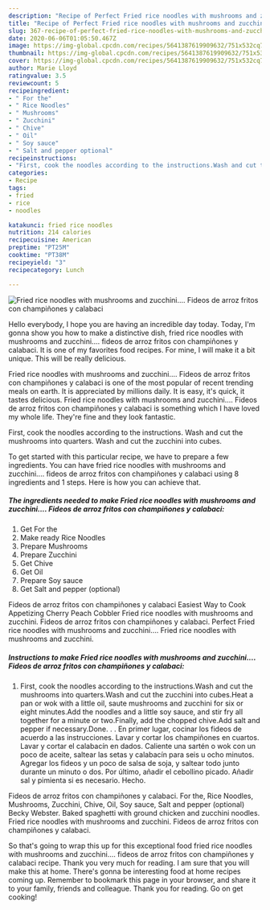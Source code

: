 ```yaml
---
description: "Recipe of Perfect Fried rice noodles with mushrooms and zucchini.... Fideos de arroz fritos con champiñones y calabaci"
title: "Recipe of Perfect Fried rice noodles with mushrooms and zucchini.... Fideos de arroz fritos con champiñones y calabaci"
slug: 367-recipe-of-perfect-fried-rice-noodles-with-mushrooms-and-zucchini-fideos-de-arroz-fritos-con-champinones-y-calabaci
date: 2020-06-06T01:05:50.467Z
image: https://img-global.cpcdn.com/recipes/5641387619909632/751x532cq70/fried-rice-noodles-with-mushrooms-and-zucchini-fideos-de-arroz-fritos-con-champinones-y-calabaci-recipe-main-photo.jpg
thumbnail: https://img-global.cpcdn.com/recipes/5641387619909632/751x532cq70/fried-rice-noodles-with-mushrooms-and-zucchini-fideos-de-arroz-fritos-con-champinones-y-calabaci-recipe-main-photo.jpg
cover: https://img-global.cpcdn.com/recipes/5641387619909632/751x532cq70/fried-rice-noodles-with-mushrooms-and-zucchini-fideos-de-arroz-fritos-con-champinones-y-calabaci-recipe-main-photo.jpg
author: Marie Lloyd
ratingvalue: 3.5
reviewcount: 5
recipeingredient:
- " For the"
- " Rice Noodles"
- " Mushrooms"
- " Zucchini"
- " Chive"
- " Oil"
- " Soy sauce"
- " Salt and pepper optional"
recipeinstructions:
- "First, cook the noodles according to the instructions.Wash and cut the mushrooms into quarters.Wash and cut the zucchini into cubes.Heat a pan or wok with a little oil, saute mushrooms and zucchini for six or eight minutes.Add the noodles and a little soy sauce, and stir fry all together for a minute or two.Finally, add the chopped chive.Add salt and pepper if necessary.Done.                                                .                                                        .                                               En primer lugar, cocinar los fideos de acuerdo a las instrucciones. Lavar y cortar los champiñones en cuartos. Lavar y cortar el calabacín en dados. Caliente una sartén o wok con un poco de aceite, saltear las setas y calabacín para seis u ocho minutos. Agregar los fideos y un poco de salsa de soja, y saltear todo junto durante un minuto o dos. Por último, añadir el cebollino picado. Añadir sal y pimienta si es necesario. Hecho."
categories:
- Recipe
tags:
- fried
- rice
- noodles

katakunci: fried rice noodles 
nutrition: 214 calories
recipecuisine: American
preptime: "PT25M"
cooktime: "PT38M"
recipeyield: "3"
recipecategory: Lunch

---
```



![Fried rice noodles with mushrooms and zucchini.... Fideos de arroz fritos con champiñones y calabaci](https://img-global.cpcdn.com/recipes/5641387619909632/751x532cq70/fried-rice-noodles-with-mushrooms-and-zucchini-fideos-de-arroz-fritos-con-champinones-y-calabaci-recipe-main-photo.jpg)

Hello everybody, I hope you are having an incredible day today. Today, I'm gonna show you how to make a distinctive dish, fried rice noodles with mushrooms and zucchini.... fideos de arroz fritos con champiñones y calabaci. It is one of my favorites food recipes. For mine, I will make it a bit unique. This will be really delicious.

Fried rice noodles with mushrooms and zucchini.... Fideos de arroz fritos con champiñones y calabaci is one of the most popular of recent trending meals on earth. It is appreciated by millions daily. It is easy, it's quick, it tastes delicious. Fried rice noodles with mushrooms and zucchini.... Fideos de arroz fritos con champiñones y calabaci is something which I have loved my whole life. They're fine and they look fantastic.

First, cook the noodles according to the instructions. Wash and cut the mushrooms into quarters. Wash and cut the zucchini into cubes.


To get started with this particular recipe, we have to prepare a few ingredients. You can have fried rice noodles with mushrooms and zucchini.... fideos de arroz fritos con champiñones y calabaci using 8 ingredients and 1 steps. Here is how you can achieve that.

<!--inarticleads1-->

##### The ingredients needed to make Fried rice noodles with mushrooms and zucchini.... Fideos de arroz fritos con champiñones y calabaci:

1. Get  For the
1. Make ready  Rice Noodles
1. Prepare  Mushrooms
1. Prepare  Zucchini
1. Get  Chive
1. Get  Oil
1. Prepare  Soy sauce
1. Get  Salt and pepper (optional)


Fideos de arroz fritos con champiñones y calabaci Easiest Way to Cook Appetizing Cherry Peach Cobbler Fried rice noodles with mushrooms and zucchini. Fideos de arroz fritos con champiñones y calabaci. Perfect Fried rice noodles with mushrooms and zucchini…. Fried rice noodles with mushrooms and zucchini. 

<!--inarticleads2-->

##### Instructions to make Fried rice noodles with mushrooms and zucchini.... Fideos de arroz fritos con champiñones y calabaci:

1. First, cook the noodles according to the instructions.Wash and cut the mushrooms into quarters.Wash and cut the zucchini into cubes.Heat a pan or wok with a little oil, saute mushrooms and zucchini for six or eight minutes.Add the noodles and a little soy sauce, and stir fry all together for a minute or two.Finally, add the chopped chive.Add salt and pepper if necessary.Done.                                                .                                                        .                                               En primer lugar, cocinar los fideos de acuerdo a las instrucciones. Lavar y cortar los champiñones en cuartos. Lavar y cortar el calabacín en dados. Caliente una sartén o wok con un poco de aceite, saltear las setas y calabacín para seis u ocho minutos. Agregar los fideos y un poco de salsa de soja, y saltear todo junto durante un minuto o dos. Por último, añadir el cebollino picado. Añadir sal y pimienta si es necesario. Hecho.


Fideos de arroz fritos con champiñones y calabaci. For the, Rice Noodles, Mushrooms, Zucchini, Chive, Oil, Soy sauce, Salt and pepper (optional) Becky Webster. Baked spaghetti with ground chicken and zucchini noodles. Fried rice noodles with mushrooms and zucchini. Fideos de arroz fritos con champiñones y calabaci. 

So that's going to wrap this up for this exceptional food fried rice noodles with mushrooms and zucchini.... fideos de arroz fritos con champiñones y calabaci recipe. Thank you very much for reading. I am sure that you will make this at home. There's gonna be interesting food at home recipes coming up. Remember to bookmark this page in your browser, and share it to your family, friends and colleague. Thank you for reading. Go on get cooking!
